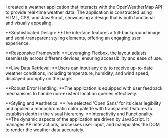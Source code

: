 
I created a weather application that interacts with the OpenWeatherMap API to provide real-time weather data. The application is constructed using HTML, CSS, and JavaScript, showcasing a design that is both functional and visually appealing.


**Sophisticated Design: **The interface features a full-background image and semi-transparent styling elements, offering an engaging user experience.

**Responsive Framework: **Leveraging Flexbox, the layout adjusts seamlessly across different devices, ensuring accessibility and ease of use.

**Live Data Retrieval: **Users can input any city to receive up-to-date weather conditions, including temperature, humidity, and wind speed, displayed promptly on the page.

**Robust Error Handling: **The application is equipped with user feedback mechanisms to handle non-existent location queries effectively.

**Styling and Aesthetics: **I've selected 'Open Sans' for its clear legibility and applied a monochromatic color palette with transparent features to establish depth in the visual hierarchy.
**Interactivity and Functionality: **The dynamic aspects of the application are driven by JavaScript. It manages API interactions, processes user input, and manipulates the DOM to render the weather data accurately.
